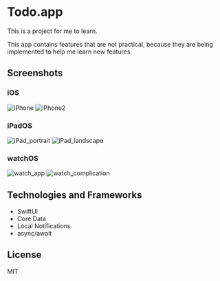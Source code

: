 Todo.app
========

This is a project for me to learn.

This app contains features that are not practical, because they are being implemented to help me learn new features.

## Screenshots

### iOS

![iPhone](https://user-images.githubusercontent.com/7714010/134753671-4e44cb02-500d-4f09-b2eb-ec95b7647a39.png)
![iPhone2](https://user-images.githubusercontent.com/7714010/134753675-44a32a3e-9968-445f-8c82-354ed0d6913a.png)

### iPadOS

![iPad_portrait](https://user-images.githubusercontent.com/7714010/134753679-2d1eadc8-6db5-4330-9e82-f99e285a480e.png)
![iPad_landscape](https://user-images.githubusercontent.com/7714010/134753683-4c6664ec-b24d-4a30-bffd-a0e8cb6945ee.png)

### watchOS

![watch_app](https://user-images.githubusercontent.com/7714010/134753686-13801ba6-7f6c-4af0-a5f6-a33cb564e076.png)
![watch_complication](https://user-images.githubusercontent.com/7714010/134753731-77758f23-ef5e-4182-a8cc-f670330f69da.png)

## Technologies and Frameworks

- SwiftUI
- Core Data
- Local Notifications
- async/await

## License

MIT
